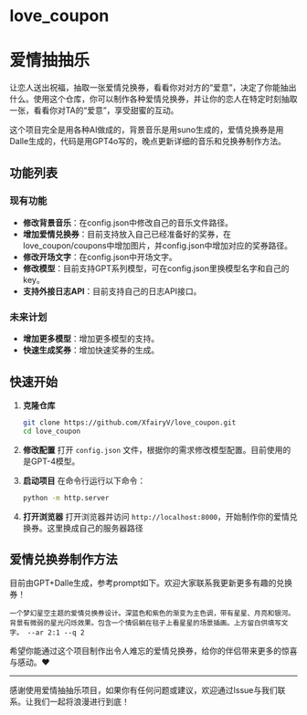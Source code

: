 # love_coupon
# 爱情抽抽乐

让恋人送出祝福，抽取一张爱情兑换券，看看你对对方的“爱意”，决定了你能抽出什么。使用这个仓库，你可以制作各种爱情兑换券，并让你的恋人在特定时刻抽取一张，看看你对TA的“爱意”，享受甜蜜的互动。

这个项目完全是用各种AI做成的，背景音乐是用suno生成的，爱情兑换券是用Dalle生成的，代码是用GPT4o写的，晚点更新详细的音乐和兑换券制作方法。

## 功能列表

### 现有功能
- **修改背景音乐**：在config.json中修改自己的音乐文件路径。
- **增加爱情兑换券**：目前支持放入自己已经准备好的奖券，在love_coupon/coupons中增加图片，并config.json中增加对应的奖券路径。
- **修改开场文字**：在config.json中开场文字。
- **修改模型**：目前支持GPT系列模型，可在config.json里换模型名字和自己的key。
- **支持外接日志API**：目前支持自己的日志API接口。

### 未来计划
- **增加更多模型**：增加更多模型的支持。
- **快速生成奖券**：增加快速奖券的生成。

## 快速开始

1. **克隆仓库**
   ```bash
   git clone https://github.com/XfairyV/love_coupon.git
   cd love_coupon
   ```

2. **修改配置**
   打开 `config.json` 文件，根据你的需求修改模型配置。目前使用的是GPT-4模型。

3. **启动项目**
   在命令行运行以下命令：
   ```bash
   python -m http.server
   ```

4. **打开浏览器**
   打开浏览器并访问 `http://localhost:8000`，开始制作你的爱情兑换券。这里换成自己的服务器路径

## 爱情兑换券制作方法

目前由GPT+Dalle生成，参考prompt如下。欢迎大家联系我更新更多有趣的兑换券！

```
一个梦幻星空主题的爱情兑换券设计。深蓝色和紫色的渐变为主色调，带有星星、月亮和银河。背景有微弱的星光闪烁效果。包含一个情侣躺在毯子上看星星的场景插画。上方留白供填写文字。 --ar 2:1 --q 2
```


希望你能通过这个项目制作出令人难忘的爱情兑换券，给你的伴侣带来更多的惊喜与感动。❤️

---

感谢使用爱情抽抽乐项目，如果你有任何问题或建议，欢迎通过Issue与我们联系。让我们一起将浪漫进行到底！

